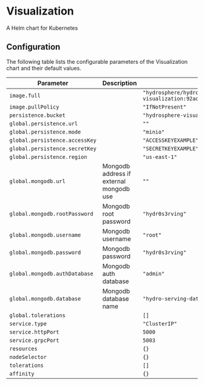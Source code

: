 
Visualization
===========

A Helm chart for Kubernetes


## Configuration

The following table lists the configurable parameters of the Visualization chart and their default values.

| Parameter                | Description             | Default        |
| ------------------------ | ----------------------- | -------------- |
| `image.full` |  | `"hydrosphere/hydro-visualization:92ad6e4a95c487d400a93988e69a3ee04941a40b"` |
| `image.pullPolicy` |  | `"IfNotPresent"` |
| `persistence.bucket` |  | `"hydrosphere-visualization-artifacts"` |
| `global.persistence.url` |  | `""` |
| `global.persistence.mode` |  | `"minio"` |
| `global.persistence.accessKey` |  | `"ACCESSKEYEXAMPLE"` |
| `global.persistence.secretKey` |  | `"SECRETKEYEXAMPLE"` |
| `global.persistence.region` |  | `"us-east-1"` |
| `global.mongodb.url` | Mongodb address if external mongodb use | `""` |
| `global.mongodb.rootPassword` | Mongodb root password | `"hydr0s3rving"` |
| `global.mongodb.username` | Mongodb username | `"root"` |
| `global.mongodb.password` | Mongodb password | `"hydr0s3rving"` |
| `global.mongodb.authDatabase` | Mongodb auth database | `"admin"` |
| `global.mongodb.database` | Mongodb database name | `"hydro-serving-data-profiler"` |
| `global.tolerations` |  | `[]` |
| `service.type` |  | `"ClusterIP"` |
| `service.httpPort` |  | `5000` |
| `service.grpcPort` |  | `5003` |
| `resources` |  | `{}` |
| `nodeSelector` |  | `{}` |
| `tolerations` |  | `[]` |
| `affinity` |  | `{}` |





